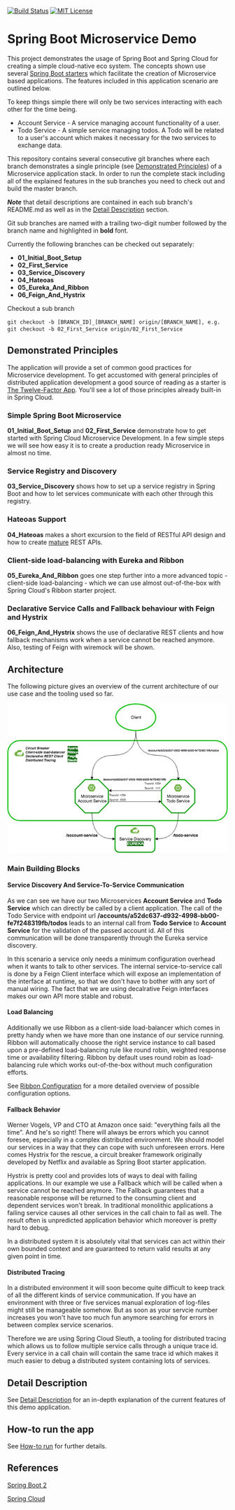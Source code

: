 [![Build Status](https://travis-ci.com/mithie/spring-boot-microservice-demo.svg?branch=master)](https://travis-ci.com/mithie/spring-boot-microservice-demo)
[![MIT License](https://img.shields.io/badge/license-MIT%20License-blue.svg)](https://github.com/mithie/spring-boot-microservice-demo/blob/master/LICENSE)

# Spring Boot Microservice Demo 

This project demonstrates the usage of Spring Boot and Spring Cloud for creating a simple cloud-native eco system.
The concepts shown use several [Spring Boot starters](https://docs.spring.io/spring-boot/docs/current-SNAPSHOT/reference/htmlsingle/#using-boot-starter) which facilitate the creation of Microservice based applications. The features included in this application scenario are outlined below.

To keep things simple there will only be two services interacting with each other for the time being.

- Account Service - A service managing account functionality of a user.
- Todo Service - A simple service managing todos. A Todo will be related to a user's account which makes it necessary for the two services to exchange data.

This repository contains several consecutive git branches where each branch demonstrates a single principle (see [Demonstrated Principles](#demonstrated-principles)) of a Microservice application stack. In order to run the complete stack including all of the explained features in the sub branches you need to check out and build the master branch.

***Note*** that detail descriptions are contained in each sub branch's README.md as well as in the [Detail Description](DETAIL-DESCRIPTION.md) section.

Git sub branches are named with a trailing two-digit number followed by the branch name and highlighted in **bold** font.

Currently the following branches can be checked out separately:
* **01_Initial_Boot_Setup**
* **02_First_Service**
* **03_Service_Discovery**
* **04_Hateoas**
* **05_Eureka_And_Ribbon**
* **06_Feign_And_Hystrix**

Checkout a sub branch
```
git checkout -b [BRANCH_ID]_[BRANCH_NAME] origin/[BRANCH_NAME], e.g. git checkout -b 02_First_Service origin/02_First_Service
```

## Demonstrated Principles

The application will provide a set of common good practices for Microservice development. To get accustomed with general principles of distributed application development a good source of reading as a starter is [The Twelve-Factor App](https://12factor.net/). You'll see a lot of those principles already built-in in Spring Cloud.

### Simple Spring Boot Microservice

**01_Initial_Boot_Setup** and **02_First_Service** demonstrate how to get started with Spring Cloud Microservice Development. In a few simple steps we will see
how easy it is to create a production ready Microservice in almost no time.

### Service Registry and Discovery

**03_Service_Discovery** shows how to set up a service registry in Spring Boot and how to let services communicate with each other through this registry.

### Hateoas Support

**04_Hateoas** makes a short excursion to the field of RESTful API design and how to create [mature](https://martinfowler.com/articles/richardsonMaturityModel.html)
REST APIs.

### Client-side load-balancing with Eureka and Ribbon

**05_Eureka_And_Ribbon** goes one step further into a more advanced topic - client-side load-balancing - which we can use almost out-of-the-box with Spring Cloud's
Ribbon starter project.

### Declarative Service Calls and Fallback behaviour with Feign and Hystrix

**06_Feign_And_Hystrix** shows the use of declarative REST clients and how fallback mechanisms work when a service cannot be reached anymore. Also, testing of Feign with wiremock will be shown.

## Architecture

The following picture gives an overview of the current architecture of our use case and the tooling used so far.

![Architecture](./common/images/spring-boot-architecture.jpg "Architecture")

### Main Building Blocks

#### Service Discovery And Service-To-Service Communication
As we can see we have our two Microservices **Account Service** and **Todo Service** which can directly be called by a client application. The call of the Todo Service
with endpoint url **/accounts/a52dc637-d932-4998-bb00-fe7f248319fb/todos** leads to an internal call from **Todo Service** to **Account Service** for the validation of the
passed account id. All of this communication will be done transparently through the Eureka service discovery.

In this scenario a service only needs a minimum configuration
overhead when it wants to talk to other services. The internal service-to-service call is done by a Feign Client interface which will expose an implementation of the interface
at runtime, so that we don't have to bother with any sort of manual wiring. The fact that we are using decalrative Feign interfaces makes our own API more stable and robust.

#### Load Balancing
Additionally we use Ribbon as a client-side load-balancer which comes in pretty handy when we have more than one instance of our service running.
Ribbon will automatically choose the right service instance to call based upon a pre-defined load-balancing rule like round robin,  weighted response time or availability filtering.
Ribbon by default uses round robin as load-balancing rule which works out-of-the-box without much configuration efforts.

See [Ribbon Configuration](https://cloud.spring.io/spring-cloud-netflix/multi/multi_spring-cloud-ribbon.html) for a more detailed overview of possible configuration options.

#### Fallback Behavior
Werner Vogels, VP and CTO at Amazon once said: "everything fails all the time". And he's so right!
There will always be errors which you cannot foresee, especially in a complex distributed environment. We should model our
services in a way that they can cope with such unforeseen errors. Here comes Hystrix for the rescue, a circuit breaker framework originally
developed by Netflix and available as Spring Boot starter application.

Hystrix is pretty cool and provides lots of ways to deal with failing applications. In our example we use a Fallback which will be called
when a service cannot be reached anymore. The Fallback guarantees that a reasonable response will be returned to the consuming client and dependent services won't break.
In traditional monolithic applications a failing service causes all other services in the call chain to fail as well. The result often is unpredicted application behavior
which moreover is pretty hard to debug.

In a distributed system it is absolutely vital that services can act within their own bounded context and are guaranteed to return valid results at any given point in time.

#### Distributed Tracing
In a distributed environment it will soon become quite difficult to keep track of all the different kinds of service communication. If you have an
environment with three or five services manual exploration of log-files might still be manageable somehow. But as soon as your servcie number increases you won't have too much
fun anymore searching for errors in between complex service scenarios.

Therefore we are using Spring Cloud Sleuth, a tooling for distributed tracing which allows us to follow multiple service calls through a unique trace id. Every service in a call chain
will contain the same trace id which makes it much easier to debug a distributed system containing lots of services.

## Detail Description

See [Detail Description](DETAIL-DESCRIPTION.md) for an in-depth explanation of the current features of this demo application.

## How-to run the app

See [How-to run](HOW-TO-RUN.md) for further details.

## References

[Spring Boot 2](https://github.com/spring-projects/spring-boot/wiki/Spring-Boot-2.0-Release-Notes)

[Spring Cloud](https://spring.io/blog/2018/06/19/spring-cloud-finchley-release-is-available)
